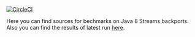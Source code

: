 [![CircleCI](https://circleci.com/gh/amatkivskiy/streams-backport-benchmarks.svg?style=svg&circle-token=748bb86f3e2075964cbd04d5927704fef39e3433)](https://circleci.com/gh/amatkivskiy/streams-backport-benchmarks)

Here you can find sources for bechmarks on Java 8 Streams backports. Also you can find the results of latest run [here](https://circleci.com/gh/amatkivskiy/streams-backport-benchmarks). 
